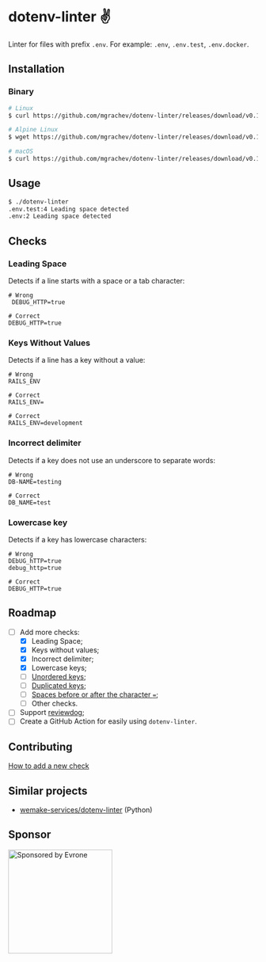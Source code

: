# dotenv-linter ✌️

Linter for files with prefix `.env`. For example: `.env`, `.env.test`, `.env.docker`.

## Installation

### Binary

```bash
# Linux
$ curl https://github.com/mgrachev/dotenv-linter/releases/download/v0.1.24/dotenv-linter-v0.1.24-linux-x86_64.tar.gz -sSfL | tar -xzf - 

# Alpine Linux
$ wget https://github.com/mgrachev/dotenv-linter/releases/download/v0.1.24/dotenv-linter-v0.1.24-alpine-x86_64.tar.gz -O - -q | tar -xzf -

# macOS
$ curl https://github.com/mgrachev/dotenv-linter/releases/download/v0.1.24/dotenv-linter-v0.1.24-darwin-x86_64.tar.gz -sSfL | tar -xzf -
```

## Usage

```bash
$ ./dotenv-linter
.env.test:4 Leading space detected
.env:2 Leading space detected
```

## Checks

### Leading Space

Detects if a line starts with a space or a tab character:
```env
# Wrong
 DEBUG_HTTP=true

# Correct
DEBUG_HTTP=true
```

### Keys Without Values

Detects if a line has a key without a value:
```env
# Wrong
RAILS_ENV

# Correct
RAILS_ENV=

# Correct
RAILS_ENV=development
```

### Incorrect delimiter

Detects if a key does not use an underscore to separate words:
```env
# Wrong
DB-NAME=testing

# Correct
DB_NAME=test
```

### Lowercase key

Detects if a key has lowercase characters:

```env
# Wrong
DEbUG_hTTP=true
debug_http=true

# Correct
DEBUG_HTTP=true
```

## Roadmap
- [ ] Add more checks:
  - [x] Leading Space;
  - [x] Keys without values;
  - [x] Incorrect delimiter;
  - [x] Lowercase keys;
  - [ ] [Unordered keys](https://github.com/mgrachev/dotenv-linter/issues/4);
  - [ ] [Duplicated keys](https://github.com/mgrachev/dotenv-linter/issues/5);
  - [ ] [Spaces before or after the character `=`](https://github.com/mgrachev/dotenv-linter/issues/9);
  - [ ] Other checks.
- [ ] Support [reviewdog](https://github.com/reviewdog/reviewdog);
- [ ] Create a GitHub Action for easily using `dotenv-linter`.

## Contributing

[How to add a new check](/CONTRIBUTING.md#how-to-add-a-new-check)

## Similar projects
* [wemake-services/dotenv-linter](https://github.com/wemake-services/dotenv-linter) (Python)

## Sponsor

<p>
  <a href="https://evrone.com/?utm_source=dotenv-linter">
    <img src="https://www.mgrachev.com/assets/static/evrone-sponsored-300.png"
      alt="Sponsored by Evrone" width="210">
  </a>
</p>
